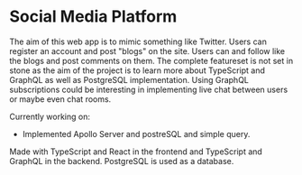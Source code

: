 # Social Media Platform
The aim of this web app is to mimic something like Twitter. Users can register an account and post "blogs" on the site. Users can and follow like the blogs and post comments on them. The complete featureset is not set in stone as the aim of the project is to learn more about TypeScript and GraphQL as well as PostgreSQL implementation. Using GraphQL subscriptions could be interesting in implementing live chat between users or maybe even chat rooms.

Currently working on:

* Implemented Apollo Server and postreSQL and simple query.

Made with TypeScript and React in the frontend and TypeScript and GraphQL in the backend. PostgreSQL is used as a database.
